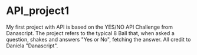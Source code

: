 # API_project1

My first project with API is based on the YES/NO API Challenge from Danascript. The project refers to the typical 8 Ball that, when asked a question, shakes and answers "Yes or No", fetching the answer. All credit to Daniela "Danascript".

